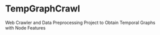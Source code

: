 # TempGraphCrawl
Web Crawler and Data Preprocessing Project to Obtain Temporal Graphs with Node Features
